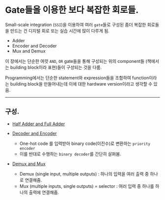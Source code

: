 # Gate들을 이용한 보다 복잡한 회로들.

Small-scale integration (`SSI`)을 이용하여 여러 `gate`들로 구성된 좀더 복잡한 회로들을 만드는 건 디지털 회로 또는 실습 시간에 많이 다루게 됨.

* Adder
* Encoder and Decoder
* Mux and Demux

이 장에서는 단순한 여럿 `AND`, `OR` gate들을 통해 구성되는 위의 component들 (책에서는 building block이라 표현)들이 구성되는 것을 다룸.

Programming에서는 단순한 statement와 expression들을 조합하여 function이라는 building block을 만들어내는데 이에 대한 hardware version이라고 생각할 수 있음.

---

## 구성.

* [Half Adder and Full Adder](./ce02_05_1_adder.md)
* [Decoder and Encoder](https://dsaint31.tistory.com/404)
  
    * One-hot code 를 입력받아 binary code(이진수)로 변환하는 `priority encoder`
    * 이를 반대로 수행하는 `binary decoder`를 간단히 살펴봄.

* [Demux and Mux](https://dsaint31.tistory.com/403)
    * Demux (single input, multiple outputs) : 하나의 입력을 여러 출력 중 하나로 연결해줌.
    * Mux (multiple inputs, single outputs) = selector : 여러 입력 중 하나를 하나의 출력에 연결해줌.